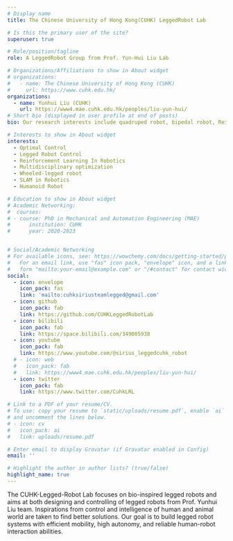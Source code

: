 ```yaml
---
# Display name
title: The Chinese University of Hong Kong(CUHK) LeggedRobot Lab

# Is this the primary user of the site?
superuser: true

# Role/position/tagline
role: A LeggedRobot Group from Prof. Yun-Hui Liu Lab

# Organizations/Affiliations to show in About widget
# organizations:
#   - name: The Chinese University of Hong Kong (CUHK)
#     url: https://www.cuhk.edu.hk/
organizations:
  - name: Yunhui Liu (CUHK)
    url: https://www4.mae.cuhk.edu.hk/peoples/liu-yun-hui/
# Short bio (displayed in user profile at end of posts)
bio: Our research interests include quadruped robot, bipedal robot, Reinforcement Learning, Legged-Wheel Robot , Multi-sensor fusion and Multidisciplinary optimization.

# Interests to show in About widget
interests:
  - Optimal Control
  - Legged Robot Control
  - Reinforcement Learning In Robotics
  - Multidisciplinary optimization 
  - Wheeled-legged robot
  - SLAM in Robotics
  - Humanoid Robot

# Education to show in About widget
# Academic Networking:
#  courses:
# - course: PhD in Mechanical and Automation Engineering (MAE)
#      institution: CUHK
#      year: 2020-2023


# Social/Academic Networking
# For available icons, see: https://wowchemy.com/docs/getting-started/page-builder/#icons
#   For an email link, use "fas" icon pack, "envelope" icon, and a link in the
#   form "mailto:your-email@example.com" or "/#contact" for contact widget.
social:
  - icon: envelope
    icon_pack: fas
    link: 'mailto:cuhksiriusteamlegged@gmail.com'
  - icon: github
    icon_pack: fab
    link: https://github.com/CUHKLeggedRobotLab
  - icon: bilibili
    icon_pack: fab
    link: https://space.bilibili.com/349005938
  - icon: youtube
    icon_pack: fab
    link: https://www.youtube.com/@sirius_leggedcuhk_robot
  # - icon: web
  #   icon_pack: fab
  #   link: https://www4.mae.cuhk.edu.hk/peoples/liu-yun-hui/
  - icon: twitter
    icon_pack: fab
    link: https://www.twitter.com/CuhkLRL

# Link to a PDF of your resume/CV.
# To use: copy your resume to `static/uploads/resume.pdf`, enable `ai` icons in `params.toml`,
# and uncomment the lines below.
# - icon: cv
#   icon_pack: ai
#   link: uploads/resume.pdf

# Enter email to display Gravatar (if Gravatar enabled in Config)
email: ''

# Highlight the author in author lists? (true/false)
highlight_name: true
---
```

The CUHK-Legged-Robot Lab focuses on bio-inspired legged robots and aims at both designing and controlling of legged robots from Prof. Yunhui Liu team. Inspirations from control and intelligence of human and animal world are taken to find better solutions. Our goal is to build legged robot systems with efficient mobility, high autonomy, and reliable human-robot interaction abilities.
